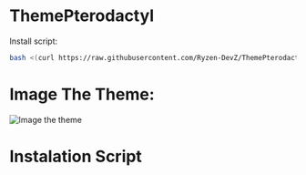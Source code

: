 # ThemePterodactyl

Install script:
```sh
bash <(curl https://raw.githubusercontent.com/Ryzen-DevZ/ThemePterodactyl/main/install.sh)
```

# Image The Theme:
![Image the theme](https://i.postimg.cc/D0bYYW6M/20230414-231302.jpg "Image the theme")
# Instalation Script
